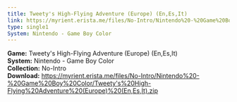 ```yaml
---
title: Tweety's High-Flying Adventure (Europe) (En,Es,It)
link: https://myrient.erista.me/files/No-Intro/Nintendo%20-%20Game%20Boy%20Color/Tweety's%20High-Flying%20Adventure%20(Europe)%20(En,Es,It).zip
type: single1
System: Nintendo - Game Boy Color
---
```

<b>Game:</b> Tweety's High-Flying Adventure (Europe) (En,Es,It)<br>
<b>System:</b> Nintendo - Game Boy Color<br>
<b>Collection:</b> No-Intro<br>
<b>Download:</b> https://myrient.erista.me/files/No-Intro/Nintendo%20-%20Game%20Boy%20Color/Tweety's%20High-Flying%20Adventure%20(Europe)%20(En,Es,It).zip